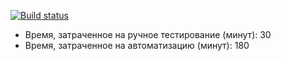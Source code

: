 [![Build status](https://ci.appveyor.com/api/projects/status/824h7n04aqqfohxi/branch/master?svg=true)](https://ci.appveyor.com/project/AlinaNabi/aqa-2-3-patterns-task2/branch/master)

* Время, затраченное на ручное тестирование (минут): 30
* Время, затраченное на автоматизацию (минут): 180
